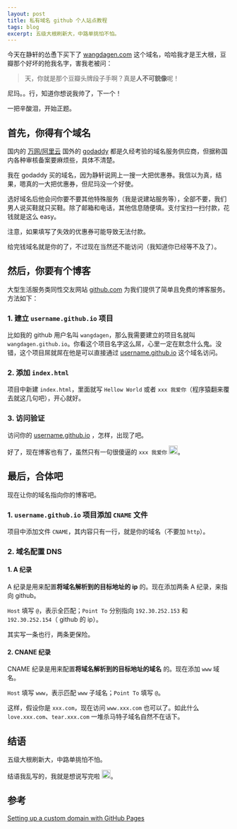 ```yaml
---
layout: post
title: 私有域名 github 个人站点教程
tags: blog
excerpt: 五级大根刷新大，中路单挑怕不怕。
---
```


今天在静轩的怂恿下买下了 [wangdagen.com](http://wangdagen.com/) 这个域名，哈哈我才是王大根，豆瓣那个好坏的抢我名字，害我老被问：

> 天，你就是那个豆瓣头牌段子手啊？真是**人不可貌像**呢！

尼玛。。行，知道你想说我帅了，下一个！

一把辛酸泪，开始正题。

## 首先，你得有个域名

国内的 [万网/阿里云](http://wanwang.aliyun.com/) 国外的 [godaddy](https://www.godaddy.com/) 都是久经考验的域名服务供应商，但据称国内各种审核备案要麻烦些，具体不清楚。

我在 godaddy 买的域名，因为静轩说网上一搜一大把优惠券。我信以为真，结果，嗯真的一大把优惠券，但尼玛没一个好使。

选好域名后他会问你要不要其他特殊服务（我是说建站服务等），全部不要，我们男人说买鞋就只买鞋。除了邮箱和电话，其他信息随便填。支付宝扫一扫付款，花钱就是这么 easy。

注意，如果填写了失效的优惠券可能导致无法付款。

给完钱域名就是你的了，不过现在当然还不能访问（我知道你已经等不及了）。

## 然后，你要有个博客

大型生活服务类同性交友网站 [github.com](http://github.com) 为我们提供了简单且免费的博客服务。方法如下：

### 1. 建立 `username.github.io` 项目
	
比如我的 github 用户名叫 `wangdagen`，那么我需要建立的项目名就叫 `wangdagen.github.io`。你看这个项目名字这么屌，心里一定在默念什么鬼。没错，这个项目屌就屌在他是可以直接通过 [username.github.io](http://username.github.io) 这个域名访问。

### 2. 添加 `index.html`

项目中新建 `index.html`，里面就写 `Hellow World` 或者 `xxx 我爱你`（程序猿翻来覆去就这几句吧），开心就好。

### 3. 访问验证

访问你的 [username.github.io](http://username.github.io) ，怎样，出现了吧。


好了，现在博客也有了，虽然只有一句很傻逼的 `xxx 我爱你` <img class="emoji" title=":joy:" alt=":joy:" src="https://assets-cdn.github.com/images/icons/emoji/unicode/1f602.png" height="20" width="20">。

## 最后，合体吧

现在让你的域名指向你的博客吧。

### 1. `username.github.io` 项目添加 `CNAME` 文件

项目中添加文件 `CNAME`，其内容只有一行，就是你的域名（不要加 `http`）。

### 2. 域名配置 DNS

#### 1. A 纪录

A 纪录是用来配置**将域名解析到的目标地址的 ip** 的。现在添加两条 A 纪录，来指向 github。

`Host` 填写 `@`，表示全匹配；`Point To` 分别指向 `192.30.252.153` 和 `192.30.252.154`（ github 的 ip）。

其实写一条也行，两条更保险。

#### 2. CNANE 纪录

CNAME 纪录是用来配置**将域名解析到的目标地址的域名** 的。现在添加 `www` 域名。

`Host` 填写 `www`，表示匹配 `www` 子域名；`Point To` 填写 `@`。

这样，假设你是 `xxx.com`，现在访问 `www.xxx.com` 也可以了。如此什么 `love.xxx.com`、`tear.xxx.com` 一堆杀马特子域名自然不在话下。

## 结语

五级大根刷新大，中路单挑怕不怕。

结语我乱写的，我就是想说写完啦 <img class="emoji" title=":joy:" alt=":joy:" src="https://assets-cdn.github.com/images/icons/emoji/unicode/1f602.png" height="20" width="20">。

## 参考

[Setting up a custom domain with GitHub Pages](https://help.github.com/articles/setting-up-a-custom-domain-with-github-pages/)

